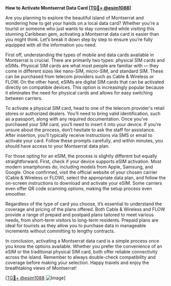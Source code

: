 **How to Activate Montserrat Data Card [[TG💪+ @esim1088](https://t.me/s/esim1088)]**

Are you planning to explore the beautiful island of Montserrat and wondering how to get your hands on a local data card? Whether you're a tourist or someone who just wants to stay connected while visiting this stunning Caribbean gem, activating a Montserrat data card is easier than you might think. Let’s break it down step by step to ensure you’re fully equipped with all the information you need.

First off, understanding the types of mobile and data cards available in Montserrat is crucial. There are primarily two types: physical SIM cards and eSIMs. Physical SIM cards are what most people are familiar with — they come in different sizes like nano-SIM, micro-SIM, and standard SIM. These can be purchased from telecom providers such as Cable & Wireless or FLOW. On the other hand, eSIMs are digital SIM cards that can be activated directly on compatible devices. This option is increasingly popular because it eliminates the need for physical cards and allows for easy switching between carriers.

To activate a physical SIM card, head to one of the telecom provider's retail stores or authorized dealers. You’ll need to bring valid identification, such as a passport, along with any required documentation. Once you’ve purchased your SIM card, you’ll need to insert it into your device. If you’re unsure about the process, don’t hesitate to ask the staff for assistance. After insertion, you’ll typically receive instructions via SMS or email to activate your card. Follow these prompts carefully, and within minutes, you should have access to your Montserrat data plan.

For those opting for an eSIM, the process is slightly different but equally straightforward. First, check if your device supports eSIM activation. Most modern smartphones do, including models from Apple, Samsung, and Google. Once confirmed, visit the official website of your chosen carrier (Cable & Wireless or FLOW), select the appropriate data plan, and follow the on-screen instructions to download and activate your eSIM. Some carriers even offer QR code scanning options, making the setup process even smoother.

Regardless of the type of card you choose, it’s essential to understand the coverage and pricing of the plans offered. Both Cable & Wireless and FLOW provide a range of prepaid and postpaid plans tailored to meet various needs, from short-term visitors to long-term residents. Prepaid plans are ideal for tourists as they allow you to purchase data in manageable increments without committing to lengthy contracts.

In conclusion, activating a Montserrat data card is a simple process once you know the options available. Whether you prefer the convenience of an eSIM or the traditional physical SIM card, both offer reliable connectivity across the island. Remember to always double-check compatibility and coverage before making your selection. Happy travels and enjoy the breathtaking views of Montserrat!

[[TG💪+ @esim1088](https://t.me/s/esim1088) ![Image](https://i.postimg.cc/Y0z9fWf4/image.png)]
